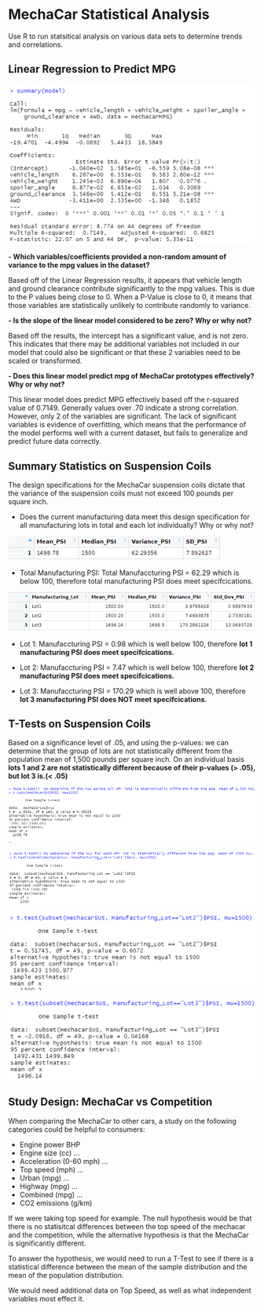 # MechaCar Statistical Analysis
Use R to run statsitical analysis on various data sets to determine trends and correlations.


## Linear Regression to Predict MPG
![Linear Regression MPG](https://github.com/Ian-T-Dixon/MechaCar_Statistical_Analysis/blob/main/Figures/LinRegressMPG.PNG)

<b>- Which variables/coefficients provided a non-random amount of variance to the mpg values in the dataset?</b>

Based off of the Linear Regression results, it appears that vehicle length and ground clearance contribute significantly to the mpg values. This is due to the P values being close to 0. When a P-Value is close to 0, it means that those variables are statistically unlikely to contribute randomly to variance.
  
<b>- Is the slope of the linear model considered to be zero? Why or why not?</b>

Based off the results, the intercept has a significant value, and is not zero. This indicates that there may be additional variables not included in our model that could also be significant or that these 2 variables need to be scaled or transformed. 

<b>- Does this linear model predict mpg of MechaCar prototypes effectively? Why or why not?</b>

This linear model does predict MPG effectively based off the r-squared value of 0.7149. Generally values over .70 indicate a strong correlation. However, only 2 of the variables are significant. The lack of significant variables is evidence of overfitting, which means that the performance of the model performs well with a current dataset, but fails to generalize and predict future data correctly. 

## Summary Statistics on Suspension Coils
The design specifications for the MechaCar suspension coils dictate that the variance of the suspension coils must not exceed 100 pounds per square inch. 
- Does the current manufacturing data meet this design specification for all manufacturing lots in total and each lot individually? Why or why not?
  
![Total Summary](https://github.com/Ian-T-Dixon/MechaCar_Statistical_Analysis/blob/main/Figures/PSI_Summary.PNG) 
   
- Total Manufacturing PSI: Total Manufaccturing PSI = 62.29 which is below 100, therefore total manufacturing PSI does meet specifcications.

![Lot Summary](https://github.com/Ian-T-Dixon/MechaCar_Statistical_Analysis/blob/main/Figures/lot_summary.PNG)
  
- Lot 1: Manufaccturing PSI = 0.98 which is well below 100, therefore <b>lot 1 manufacturing PSI does meet specifcications.</b>
  
- Lot 2: Manufaccturing PSI = 7.47 which is well below 100, therefore <b>lot 2 manufacturing PSI does meet specifcications.</b>
  
- Lot 3: Manufaccturing PSI = 170.29 which is well above 100, therefore <b>lot 3 manufacturing PSI does NOT meet specifcications.</b>

## T-Tests on Suspension Coils
Based on a significance level of .05, and using the p-values: we can determine that the group of lots are not statistically different from the population mean of 1,500 pounds per square inch. On an individual basis <b>lots 1 and 2 are not statistically different because of their p-values (> .05), but lot 3 is.(< .05)</b>

![T.Test total](https://github.com/Ian-T-Dixon/MechaCar_Statistical_Analysis/blob/main/Figures/t.test_total.PNG)

![T.Test Lot 1](https://github.com/Ian-T-Dixon/MechaCar_Statistical_Analysis/blob/main/Figures/t.test_lot1.PNG)

![T.Test Lot 2](https://github.com/Ian-T-Dixon/MechaCar_Statistical_Analysis/blob/main/Figures/t.test_lot2.PNG)

![T.Test Lot 3](https://github.com/Ian-T-Dixon/MechaCar_Statistical_Analysis/blob/main/Figures/t.test_lot3.PNG)
  
## Study Design: MechaCar vs Competition
When comparing the MechaCar to other cars, a study on the following categories could be helpful to consumers: 
- Engine power BHP
- Engine size (cc) ...
- Acceleration (0-60 mph) ...
- Top speed (mph) ...
- Urban (mpg) ...
- Highway (mpg) ...
- Combined (mpg) ...
- CO2 emissions (g/km)

If we were taking top speed for example. The null hypothesis would be that there is no statisitcal differences between the top speed of the mechacar and the competition, while the alternative hypothesis is that the MechaCar is significantly different.

To answer the hypothesis, we would need to run a T-Test to see if there is a statistical difference between the mean of the sample distribution and the mean of the population distribution.
  
We would need additional data on Top Speed, as well as what independent variables most effect it.

  
  
